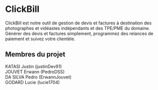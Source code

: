 # ClickBill

ClickBill est notre outil de gestion de devis et factures à destination des photographes et vidéastes indépendants et des TPE/PME du domaine. Générer des devis et factures simplement, programmez des relances de paiement et suivez votre clientèle.

## Membres du projet

KATASI Justin (justinDev91)    
JOUVET Erwann (PedroDSS)    
DA SILVA Pedro (ErwannJouvet)    
GODARD Lucie (lucie1704)   
